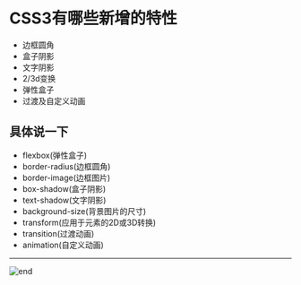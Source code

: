 
# **CSS3有哪些新增的特性**
- 边框圆角
- 盒子阴影
- 文字阴影
- 2/3d变换
- 弹性盒子
- 过渡及自定义动画

## **具体说一下**
- flexbox(弹性盒子)
- border-radius(边框圆角)
- border-image(边框图片)
- box-shadow(盒子阴影)
- text-shadow(文字阴影)
- background-size(背景图片的尺寸)
- transform(应用于元素的2D或3D转换)
- transition(过渡动画)
- animation(自定义动画)

------
![end](https://gitee.com/techpang/img_emoji_libs/raw/master/img_bed/markdown_images/end.jpg '富婆加我吧不想努力了')
